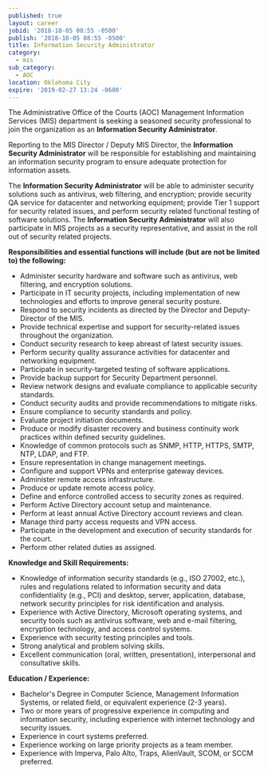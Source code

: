 ```yaml
---
published: true
layout: career
jobid: '2018-10-05 08:55 -0500'
publish: '2018-10-05 08:55 -0500'
title: Information Security Administrator
category:
  - mis
sub_category:
  - AOC
location: Oklahoma City
expire: '2019-02-27 13:24 -0600'
---
```

The Administrative Office of the Courts (AOC) Management Information Services (MIS) department is seeking a seasoned security professional to join the organization as an **Information Security Administrator**.  

Reporting to the MIS Director / Deputy MIS Director, the **Information Security Administrator** will be responsible for establishing and maintaining an information security program to ensure adequate protection for information assets.  

The **Information Security Administrator** will be able to administer security solutions such as antivirus, web filtering, and encryption; provide security QA service for datacenter and networking equipment; provide Tier 1 support for security related issues, and perform security related functional testing of software solutions. The **Information Security Administrator** will also participate in MIS projects as a security representative, and assist in the roll out of security related projects.  


**Responsibilities and essential functions will include (but are not be limited to) the following:**

- Administer security hardware and software such as antivirus, web filtering, and encryption solutions. 
- Participate in IT security projects, including implementation of new technologies and efforts to improve general security posture. 
- Respond to security incidents as directed by the Director and Deputy-Director of the MIS. 
- Provide technical expertise and support for security-related issues throughout the organization. 
- Conduct security research to keep abreast of latest security issues. 
- Perform security quality assurance activities for datacenter and networking equipment.
- Participate in security-targeted testing of software applications.
- Provide backup support for Security Department personnel.
- Review network designs and evaluate compliance to applicable security standards.
- Conduct security audits and provide recommendations to mitigate risks.
- Ensure compliance to security standards and policy.
- Evaluate project initiation documents.
- Produce or modify disaster recovery and business continuity work practices within defined security guidelines.
- Knowledge of common protocols such as SNMP, HTTP, HTTPS, SMTP, NTP, LDAP, and FTP.
- Ensure representation in change management meetings.
- Configure and support VPNs and enterprise gateway devices.
- Administer remote access infrastructure.
- Produce or update remote access policy.
- Define and enforce controlled access to security zones as required.
- Perform Active Directory account setup and maintenance.
- Perform at least annual Active Directory account reviews and clean.
- Manage third party access requests and VPN access.
- Participate in the development and execution of security standards for the court.
- Perform other related duties as assigned. 


**Knowledge and Skill Requirements:**

- Knowledge of information security standards (e.g., ISO 27002, etc.), rules and regulations related to information security and data confidentiality (e.g., PCI) and desktop, server, application, database, network security principles for risk identification and analysis. 
- Experience with Active Directory, Microsoft operating systems, and security tools such as antivirus software, web and e-mail filtering, encryption technology, and access control systems.  
- Experience with security testing principles and tools.
- Strong analytical and problem solving skills. 
- Excellent communication (oral, written, presentation), interpersonal and consultative skills. 



**Education / Experience:**

- Bachelor's Degree in Computer Science, Management Information Systems, or related field, or equivalent experience (2-3 years).  
- Two or more years of progressive experience in computing and information security, including experience with internet technology and security issues.  
- Experience in court systems preferred. 
- Experience working on large priority projects as a team member. 
- Experience with Imperva, Palo Alto, Traps, AlienVault, SCOM, or SCCM preferred.

